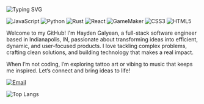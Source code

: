 ![Typing SVG](https://readme-typing-svg.herokuapp.com/?lines=Full-Stack+Engineer;Rust+%7C+React+%7C+Python)

![JavaScript](https://img.shields.io/badge/JavaScript-F7DF1E?style=for-the-badge&logo=javascript&logoColor=000)
![Python](https://img.shields.io/badge/Python-3776AB?style=for-the-badge&logo=python&logoColor=white)
![Rust](https://img.shields.io/badge/Rust-000000?style=for-the-badge&logo=rust&logoColor=white)
![React](https://img.shields.io/badge/React-61DAFB?style=for-the-badge&logo=react&logoColor=000)
![GameMaker](https://img.shields.io/badge/GameMaker-1A1A1A?style=for-the-badge&logo=gamemaker&logoColor=white)
![CSS3](https://img.shields.io/badge/CSS3-1572B6?style=for-the-badge&logo=css3&logoColor=white)
![HTML5](https://img.shields.io/badge/HTML5-E34F26?style=for-the-badge&logo=html5&logoColor=white)

Welcome to my GitHub!
I'm Hayden Galyean, a full-stack software engineer based in Indianapolis, IN, passionate about transforming ideas into efficient, dynamic, and user-focused products.
I love tackling complex problems, crafting clean solutions, and building technology that makes a real impact.

When I’m not coding, I’m exploring tattoo art or vibing to music that keeps me inspired.
Let’s connect and bring ideas to life!

[![Email](https://img.shields.io/badge/Email-haydengalyeanbiz%40gmail.com-red?style=for-the-badge&logo=gmail&logoColor=white)](mailto:haydengalyeanbiz@gmail.com)

![Top Langs](https://github-readme-stats.vercel.app/api/top-langs/?username=Haydengalyeanbiz&langs_count=7&layout=compact&theme=synthwave)
